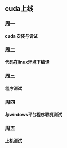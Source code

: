 ## cuda上线
### 周一
#### cuda 安装与调试
### 周二
#### 代码在linux环境下编译
### 周三
#### 程序测试
### 周四
#### 与windows平台程序联机测试
### 周五
#### 上机测试
